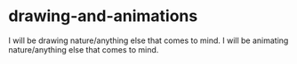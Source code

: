 # drawing-and-animations
I will be drawing nature/anything else that comes to mind. I will be animating nature/anything else that comes to mind.

